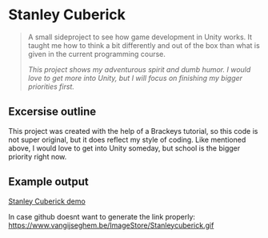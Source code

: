 # Stanley Cuberick

> A small sideproject to see how game development in Unity works. It taught me how to think a bit differently and out of the box than what is given in the current programming course.
>  
>
> *This project shows my adventurous spirit and dumb humor. I would love to get more into Unity, but I will focus on finishing my bigger priorities first.*

## Excersise outline

This project was created with the help of a Brackeys tutorial, so this code is not super original, but it does reflect my style of coding.
Like mentioned above, I would love to get into Unity someday, but school is the bigger priority right now.

## Example output

[Stanley Cuberick demo](https://www.vangijseghem.be/ImageStore/Stanleycuberick.gif)

In case github doesnt want to generate the link properly: https://www.vangijseghem.be/ImageStore/Stanleycuberick.gif

